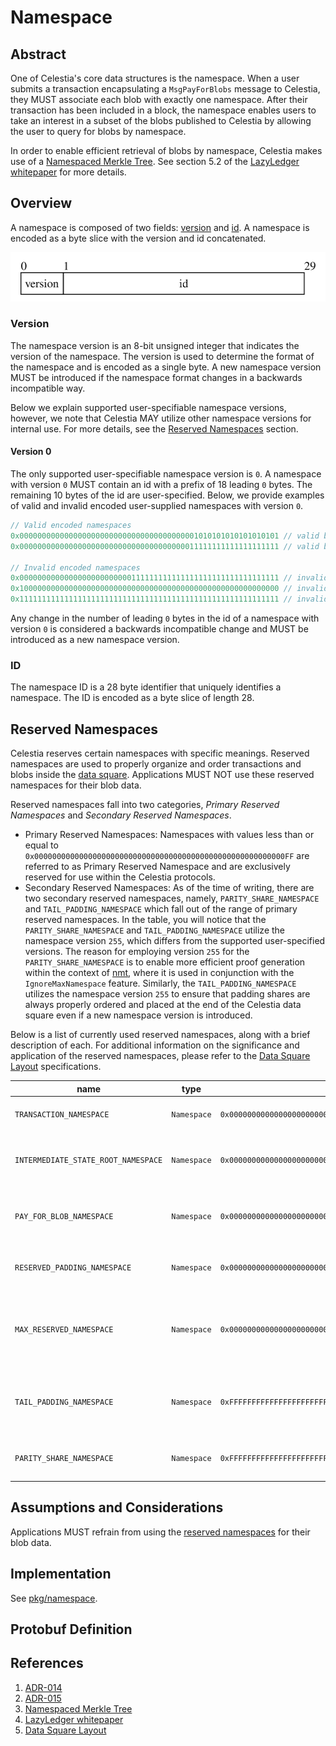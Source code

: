 # Namespace

<!-- toc -->

## Abstract

One of Celestia's core data structures is the namespace.
When a user submits a transaction encapsulating a `MsgPayForBlobs` message to Celestia, they MUST associate each blob with exactly one namespace.
After their transaction has been included in a block, the namespace enables users to take an interest in a subset of the blobs published to Celestia by allowing the user to query for blobs by namespace.

In order to enable efficient retrieval of blobs by namespace, Celestia makes use of a [Namespaced Merkle Tree](https://github.com/celestiaorg/nmt).
See section 5.2 of the [LazyLedger whitepaper](https://arxiv.org/pdf/1905.09274.pdf) for more details.

## Overview

A namespace is composed of two fields: [version](#version) and [id](#id).
A namespace is encoded as a byte slice with the version and id concatenated.

![namespace](./figures/namespace.svg)

### Version

The namespace version is an 8-bit unsigned integer that indicates the version of the namespace.
The version is used to determine the format of the namespace and
is encoded as a single byte.
A new namespace version MUST be introduced if the namespace format changes in a backwards incompatible way.

Below we explain supported user-specifiable namespace versions,
however, we note that Celestia MAY utilize other namespace versions for internal use.
For more details, see the [Reserved Namespaces](#reserved-namespaces) section.

#### Version 0

The only supported user-specifiable namespace version is `0`.
A namespace with version `0` MUST contain an id with a prefix of 18 leading `0` bytes.
The remaining 10 bytes of the id are user-specified.
Below, we provide examples of valid and invalid encoded user-supplied namespaces with version `0`.

```go
// Valid encoded namespaces
0x0000000000000000000000000000000000000001010101010101010101 // valid blob namespace
0x0000000000000000000000000000000000000011111111111111111111 // valid blob namespace

// Invalid encoded namespaces
0x0000000000000000000000000111111111111111111111111111111111 // invalid because it does not have 18 leading 0 bytes
0x1000000000000000000000000000000000000000000000000000000000 // invalid because it does not have version 0
0x1111111111111111111111111111111111111111111111111111111111 // invalid because it does not have version 0
```

Any change in the number of leading `0` bytes in the id of a namespace with version `0` is considered a backwards incompatible change and MUST be introduced as a new namespace version.

### ID

The namespace ID is a 28 byte identifier that uniquely identifies a namespace.
The ID is encoded as a byte slice of length 28.
<!-- It may be useful to indicate the endianness of the encoding) -->

## Reserved Namespaces

Celestia reserves certain namespaces with specific meanings.
Reserved namespaces are used to properly organize and order transactions and blobs inside the [data square](./data_square_layout.md).
Applications MUST NOT use these reserved namespaces for their blob data.

Reserved namespaces fall into two categories, _Primary Reserved Namespaces_ and _Secondary Reserved Namespaces_.
- Primary Reserved Namespaces: Namespaces with values less than or equal to `0x00000000000000000000000000000000000000000000000000000000FF` are referred to as Primary Reserved Namespace and are exclusively reserved for use within the Celestia protocols.
- Secondary Reserved Namespaces: As of the time of writing, there are two secondary reserved namespaces, namely,  `PARITY_SHARE_NAMESPACE` and `TAIL_PADDING_NAMESPACE` which fall out of the range of primary reserved namespaces.
In the table, you will notice that the `PARITY_SHARE_NAMESPACE` and `TAIL_PADDING_NAMESPACE` utilize the namespace version `255`, which differs from the supported user-specified versions.
The reason for employing version `255` for the `PARITY_SHARE_NAMESPACE` is to enable more efficient proof generation within the context of [nmt](https://github.com/celestiaorg/nmt), where it is used in conjunction with the `IgnoreMaxNamespace` feature.
Similarly, the `TAIL_PADDING_NAMESPACE` utilizes the namespace version `255` to ensure that padding shares are always properly ordered and placed at the end of the Celestia data square even if a new namespace version is introduced.

Below is a list of currently used reserved namespaces, along with a brief description of each.
For additional information on the significance and application of the reserved namespaces, please refer to the [Data Square Layout](./data_square_layout.md) specifications.

| name                                | type        | value                                                          | description                                                                                          |
|-------------------------------------|-------------|----------------------------------------------------------------|------------------------------------------------------------------------------------------------------|
| `TRANSACTION_NAMESPACE`             | `Namespace` | `0x0000000000000000000000000000000000000000000000000000000001` | Transactions: requests that modify the state.                                                        |
| `INTERMEDIATE_STATE_ROOT_NAMESPACE` | `Namespace` | `0x0000000000000000000000000000000000000000000000000000000002` | Intermediate state roots, committed after every transaction.                                         |
| `PAY_FOR_BLOB_NAMESPACE`            | `Namespace` | `0x0000000000000000000000000000000000000000000000000000000004` | Namespace reserved for transactions that contain a PayForBlob.                                       |
| `RESERVED_PADDING_NAMESPACE`        | `Namespace` | `0x00000000000000000000000000000000000000000000000000000000FF` | Padding after all reserved namespaces but before blobs.                                              |
| `MAX_RESERVED_NAMESPACE`            | `Namespace` | `0x00000000000000000000000000000000000000000000000000000000FF` | Max reserved namespace is lexicographically the largest namespace that is reserved for protocol use. |
| `TAIL_PADDING_NAMESPACE`            | `Namespace` | `0xFFFFFFFFFFFFFFFFFFFFFFFFFFFFFFFFFFFFFFFFFFFFFFFFFFFFFFFFFE` | Tail padding for blobs: padding after all blobs to fill up the original data square.                 |
| `PARITY_SHARE_NAMESPACE`            | `Namespace` | `0xFFFFFFFFFFFFFFFFFFFFFFFFFFFFFFFFFFFFFFFFFFFFFFFFFFFFFFFFFF` | Parity shares: extended shares in the available data matrix.                                         |

## Assumptions and Considerations

Applications MUST refrain from using the [reserved namespaces](#reserved-namespaces) for their blob data.

## Implementation

See [pkg/namespace](../../../pkg/namespace).

## Protobuf Definition

<!-- TODO: Add protobuf definition for namespace -->

## References

1. [ADR-014](../../../docs/architecture/adr-014-versioned-namespaces.md)
1. [ADR-015](../../../docs/architecture/adr-015-namespace-id-size.md)
1. [Namespaced Merkle Tree](https://github.com/celestiaorg/nmt)
1. [LazyLedger whitepaper](https://arxiv.org/pdf/1905.09274.pdf)
1. [Data Square Layout](./data_square_layout.md)
